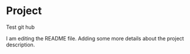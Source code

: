 # Project
Test git hub

I am editing the README file. Adding some more details about the project description.
